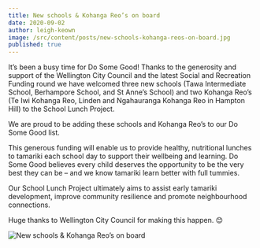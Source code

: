 ```yaml
---
title: New schools & Kohanga Reo’s on board
date: 2020-09-02
author: leigh-keown
image: /src/content/posts/new-schools-kohanga-reos-on-board.jpg
published: true
---
```

It’s been a busy time for Do Some Good! Thanks to the generosity and support of the Wellington City Council and the latest Social and Recreation Funding round we have welcomed three new schools (Tawa Intermediate School, Berhampore School, and St Anne’s School) and two Kohanga Reo’s (Te Iwi Kohanga Reo, Linden and Ngahauranga Kohanga Reo in Hampton Hill) to the School Lunch Project.

We are proud to be adding these schools and Kohanga Reo’s to our Do Some Good list.

This generous funding will enable us to provide healthy, nutritional lunches to tamariki each school day to support their wellbeing and learning. Do Some Good believes every child deserves the opportunity to be the very best they can be – and we know tamariki learn better with full tummies.

Our School Lunch Project ultimately aims to assist early tamariki development, improve community resilience and promote neighbourhood connections.

Huge thanks to Wellington City Council for making this happen. 😊

![New schools & Kohanga Reo’s on board](/img/news/new-schools-kohanga-reos-on-board.jpg)
